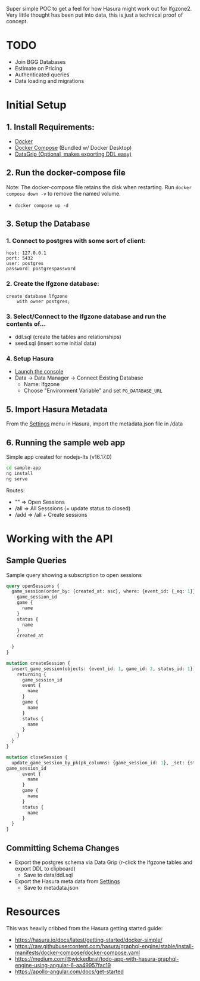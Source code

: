 Super simple POC to get a feel for how Hasura might work out for lfgzone2. Very little thought has been put into data, this is just a technical proof of concept.

# TODO

- Join BGG Databases
- Estimate on Pricing
- Authenticated queries
- Data loading and migrations

# Initial Setup

## 1. Install Requirements:

- [Docker](https://docs.docker.com/get-docker/)
- [Docker Compose](https://docs.docker.com/compose/install/) (Bundled w/ Docker Desktop)
- [DataGrip (Optional, makes exporting DDL easy)](https://www.jetbrains.com/datagrip/download/download-thanks.html)

## 2. Run the docker-compose file

Note: The docker-compose file retains the disk when restarting. Run `docker compose down -v` to remove the named volume.

- `docker compose up -d`

## 3. Setup the Database

### 1. Connect to postgres with some sort of client:

```
host: 127.0.0.1
port: 5432
user: postgres
password: postgrespassword
```

### 2. Create the lfgzone database:

```
create database lfgzone
    with owner postgres;
```

### 3. Select/Connect to the lfgzone database and run the contents of...
- ddl.sql (create the tables and relationships)
- seed.sql (insert some initial data)


### 4. Setup Hasura

- [Launch the console](http://localhost:8080/console)
- Data -> Data Manager -> Connect Existing Database
  - Name: lfgzone
  - Choose "Environment Variable" and set `PG_DATABASE_URL`


## 5. Import Hasura Metadata

From the [Settings](`http://localhost:8080/console/settings/metadata-actions`) menu in Hasura, import the metadata.json file in /data

## 6. Running the sample web app

Simple app created for nodejs-lts (v16.17.0)

```bash
cd sample-app
ng install
ng serve
```

Routes:
- "" => Open Sessions
- /all => All Sesssions (+ update status to closed)
- /add => /all + Create sessions

# Working with the API

## Sample Queries

Sample query showing a subscription to open sessions

```graphql
query openSessions {
  game_session(order_by: {created_at: asc}, where: {event_id: {_eq: 1}}) {
    game_session_id
    game {
      name
    }
    status {
      name
    }
    created_at
    
  }
}

mutation createSession {
  insert_game_session(objects: {event_id: 1, game_id: 2, status_id: 1}) {
    returning {
      game_session_id
      event {
        name
      }
      game {
        name
      }
      status {
        name
      }
    }
  }
}

mutation closeSession {
  update_game_session_by_pk(pk_columns: {game_session_id: 1}, _set: {status_id: 2}) {
game_session_id
      event {
        name
      }
      game {
        name
      }
      status {
        name
      }
  }
}
```

## Committing Schema Changes

- Export the postgres schema via Data Grip (r-click the lfgzone tables and export DDL to clipboard)
  - Save to data/ddl.sql
- Export the Hasura meta data from [Settings](`http://localhost:8080/console/settings/metadata-actions`)
  - Save to metadata.json

# Resources
This was heavily cribbed from the Hasura getting started guide:

- https://hasura.io/docs/latest/getting-started/docker-simple/
- https://raw.githubusercontent.com/hasura/graphql-engine/stable/install-manifests/docker-compose/docker-compose.yaml
- https://medium.com/@wickedbrat/todo-app-with-hasura-graphql-engine-using-angular-6-aa49957fac19
- https://apollo-angular.com/docs/get-started